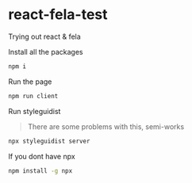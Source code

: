 # react-fela-test
Trying out react &amp; fela


Install all the packages
```sh
npm i
```

Run the page
```sh
npm run client
```

Run styleguidist
> There are some problems with this, semi-works
```sh
npx styleguidist server
```

If you dont have npx
```sh
npm install -g npx
```